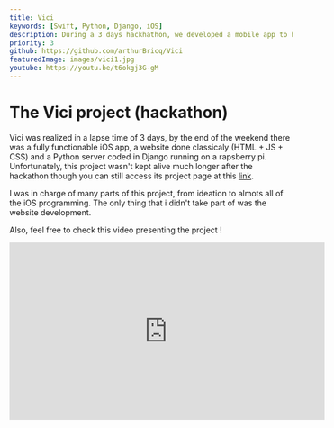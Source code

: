 ```yaml
---
title: Vici
keywords: [Swift, Python, Django, iOS]
description: During a 3 days hackhathon, we developed a mobile app to help local stores gain visibility. 
priority: 3
github: https://github.com/arthurBricq/Vici
featuredImage: images/vici1.jpg
youtube: https://youtu.be/t6okgj3G-gM
---
```


# The Vici project (hackathon)

Vici was realized in a lapse time of 3 days, by the end of the weekend there was a fully functionable iOS app, a website done classicaly (HTML + JS + CSS) and a Python server coded in Django running on a rapsberry pi. Unfortunately, this project wasn't kept alive much longer after the hackathon though you can still access its project page at this [link](https://devpost.com/software/vici). 

I was in charge of many parts of this project, from ideation to almots all of the iOS programming. The only thing that i didn't take part of was the website development.

Also, feel free to check this video presenting the project !

<iframe width="560" height="315" src="https://www.youtube.com/embed/t6okgj3G-gM" frameborder="0" allowfullscreen></iframe>

